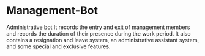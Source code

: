 # Management-Bot
Administrative bot It records the entry and exit of management members and records the duration of their presence during the work period. It also contains a resignation and leave system, an administrative assistant system, and some special and exclusive features.
